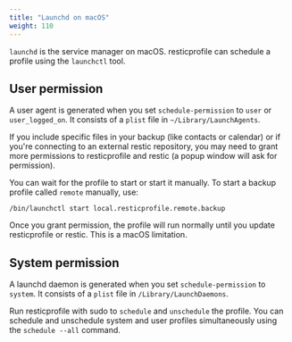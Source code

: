 ```yaml
---
title: "Launchd on macOS"
weight: 110
---
```


`launchd` is the service manager on macOS. resticprofile can schedule a profile using the `launchctl` tool.

## User permission

A user agent is generated when you set `schedule-permission` to `user` or `user_logged_on`. It consists of a `plist` file in `~/Library/LaunchAgents`.

If you include specific files in your backup (like contacts or calendar) or if you're connecting to an external restic repository, you may need to grant more permissions to resticprofile and restic (a popup window will ask for permission).

You can wait for the profile to start or start it manually. To start a backup profile called `remote` manually, use:

```shell
/bin/launchctl start local.resticprofile.remote.backup
```

Once you grant permission, the profile will run normally until you update resticprofile or restic. This is a macOS limitation.

## System permission

A launchd daemon is generated when you set `schedule-permission` to `system`. It consists of a `plist` file in `/Library/LaunchDaemons`.

Run resticprofile with sudo to `schedule` and `unschedule` the profile. You can schedule and unschedule system and user profiles simultaneously using the `schedule --all` command.